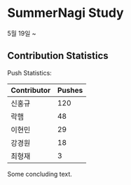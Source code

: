 # SummerNagi Study

5월 19일 ~ 

## Contribution Statistics

Push Statistics:

| Contributor | Pushes |
| ----------- | ------ |
| 신홍규 | 120 |
| 락햄 | 48 |
| 이현민 | 29 |
| 강경원 | 18 |
| 최형재 | 3 |

Some concluding text.

